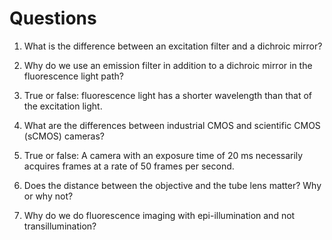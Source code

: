 # Questions

1. What is the difference between an excitation filter and a dichroic mirror?

1. Why do we use an emission filter in addition to a dichroic mirror in the fluorescence light path?

1. True or false: fluorescence light has a shorter wavelength than that of the excitation light.

1. What are the differences between industrial CMOS and scientific CMOS (sCMOS) cameras?

1. True or false: A camera with an exposure time of 20 ms necessarily acquires frames at a rate of 50 frames per second.

1. Does the distance between the objective and the tube lens matter? Why or why not?

1. Why do we do fluorescence imaging with epi-illumination and not transillumination?
